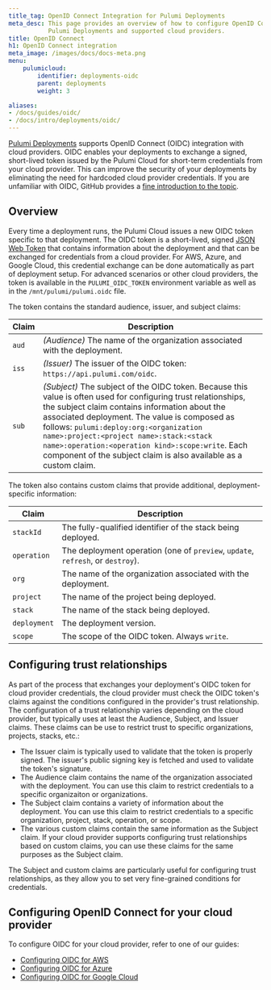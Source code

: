 ```yaml
---
title_tag: OpenID Connect Integration for Pulumi Deployments
meta_desc: This page provides an overview of how to configure OpenID Connect integration between
           Pulumi Deployments and supported cloud providers.
title: OpenID Connect
h1: OpenID Connect integration
meta_image: /images/docs/docs-meta.png
menu:
    pulumicloud:
        identifier: deployments-oidc
        parent: deployments
        weight: 3

aliases:
- /docs/guides/oidc/
- /docs/intro/deployments/oidc/
---
```


[Pulumi Deployments](/docs/reference/deployments-rest-api/) supports OpenID Connect (OIDC) integration with cloud providers. OIDC enables your deployments to exchange a signed, short-lived token issued by the Pulumi Cloud for short-term credentials from your cloud provider. This can improve the security of your deployments by eliminating the need for hardcoded cloud provider credentials. If you are unfamiliar with OIDC, GitHub provides a [fine introduction to the topic](https://docs.github.com/en/actions/deployment/security-hardening-your-deployments/about-security-hardening-with-openid-connect).

## Overview

Every time a deployment runs, the Pulumi Cloud issues a new OIDC token specific to that deployment. The OIDC token is a short-lived, signed [JSON Web Token](https://jwt.io) that contains information about the deployment and that can be exchanged for credentials from a cloud provider. For AWS, Azure, and Google Cloud, this credential exchange can be done automatically as part of deployment setup. For advanced scenarios or other cloud providers, the token is available in the `PULUMI_OIDC_TOKEN` environment variable as well as in the `/mnt/pulumi/pulumi.oidc` file.

The token contains the standard audience, issuer, and subject claims:

| Claim | Description |
| ----- | ----------- |
| `aud` | _(Audience)_ The name of the organization associated with the deployment. |
| `iss` | _(Issuer)_ The issuer of the OIDC token: `https://api.pulumi.com/oidc`. |
| `sub` | _(Subject)_ The subject of the OIDC token. Because this value is often used for configuring trust relationships, the subject claim contains information about the associated deployment. The value is composed as follows: `pulumi:deploy:org:<organization name>:project:<project name>:stack:<stack name>:operation:<operation kind>:scope:write`. Each component of the subject claim is also available as a custom claim. |

The token also contains custom claims that provide additional, deployment-specific information:

| Claim | Description |
| ----- | ----------- |
| `stackId` | The fully-qualified identifier of the stack being deployed. |
| `operation` | The deployment operation (one of `preview`, `update`, `refresh`, or `destroy`). |
| `org` | The name of the organization associated with the deployment. |
| `project` | The name of the project being deployed. |
| `stack` | The name of the stack being deployed. |
| `deployment` | The deployment version. |
| `scope` | The scope of the OIDC token. Always `write`. |

## Configuring trust relationships

As part of the process that exchanges your deployment's OIDC token for cloud provider credentials, the cloud provider must check the OIDC token's claims against the conditions configured in the provider's trust relationship. The configuration of a trust relationship varies depending on the cloud provider, but typically uses at least the Audience, Subject, and Issuer claims. These claims can be use to restrict trust to specific organizations, projects, stacks, etc.:

- The Issuer claim is typically used to validate that the token is properly signed. The issuer's public signing key is fetched and used to validate the token's signature.
- The Audience claim contains the name of the organization associated with the deployment. You can use this claim to restrict credentials to a specific organizaiton or organizations.
- The Subject claim contains a variety of information about the deployment. You can use this claim to restrict credentials to a specific organization, project, stack, operation, or scope.
- The various custom claims contain the same information as the Subject claim. If your cloud provider supports configuring trust relationships based on custom claims, you can use these claims for the same purposes as the Subject claim.

The Subject and custom claims are particularly useful for configuring trust relationships, as they allow you to set very fine-grained conditions for credentials.

## Configuring OpenID Connect for your cloud provider

To configure OIDC for your cloud provider, refer to one of our guides:

- [Configuring OIDC for AWS](/docs/guides/oidc/aws/)
- [Configuring OIDC for Azure](/docs/guides/oidc/azure/)
- [Configuring OIDC for Google Cloud](/docs/guides/oidc/gcp/)

